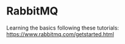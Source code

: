 # RabbitMQ

Learning the basics following these tutorials: https://www.rabbitmq.com/getstarted.html
